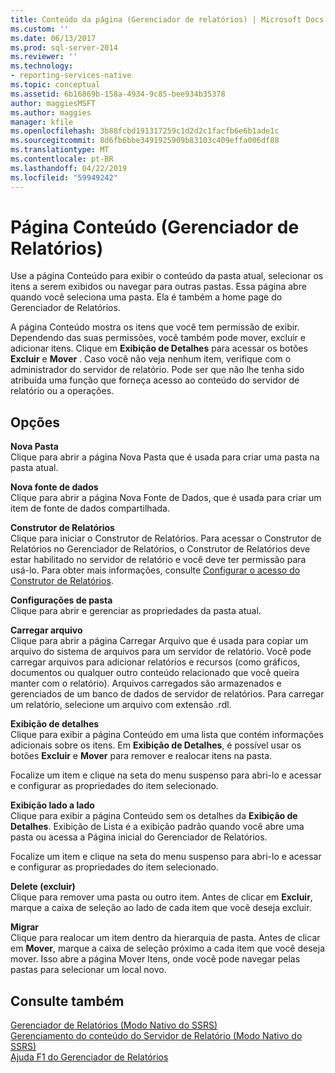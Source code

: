 ```yaml
---
title: Conteúdo da página (Gerenciador de relatórios) | Microsoft Docs
ms.custom: ''
ms.date: 06/13/2017
ms.prod: sql-server-2014
ms.reviewer: ''
ms.technology:
- reporting-services-native
ms.topic: conceptual
ms.assetid: 6b16869b-158a-4934-9c85-bee934b35378
author: maggiesMSFT
ms.author: maggies
manager: kfile
ms.openlocfilehash: 3b88fcbd191317259c1d2d2c1facfb6e6b1ade1c
ms.sourcegitcommit: 8d6fb6bbe3491925909b83103c409effa006df88
ms.translationtype: MT
ms.contentlocale: pt-BR
ms.lasthandoff: 04/22/2019
ms.locfileid: "59949242"
---
```

# <a name="contents-page-report-manager"></a>Página Conteúdo (Gerenciador de Relatórios)
  Use a página Conteúdo para exibir o conteúdo da pasta atual, selecionar os itens a serem exibidos ou navegar para outras pastas. Essa página abre quando você seleciona uma pasta. Ela é também a home page do Gerenciador de Relatórios.  
  
 A página Conteúdo mostra os itens que você tem permissão de exibir. Dependendo das suas permissões, você também pode mover, excluir e adicionar itens. Clique em **Exibição de Detalhes** para acessar os botões **Excluir** e **Mover** . Caso você não veja nenhum item, verifique com o administrador do servidor de relatório. Pode ser que não lhe tenha sido atribuída uma função que forneça acesso ao conteúdo do servidor de relatório ou a operações.  
  
## <a name="options"></a>Opções  
 **Nova Pasta**  
 Clique para abrir a página Nova Pasta que é usada para criar uma pasta na pasta atual.  
  
 **Nova fonte de dados**  
 Clique para abrir a página Nova Fonte de Dados, que é usada para criar um item de fonte de dados compartilhada.  
  
 **Construtor de Relatórios**  
 Clique para iniciar o Construtor de Relatórios. Para acessar o Construtor de Relatórios no Gerenciador de Relatórios, o Construtor de Relatórios deve estar habilitado no servidor de relatório e você deve ter permissão para usá-lo. Para obter mais informações, consulte [Configurar o acesso do Construtor de Relatórios](report-server/configure-report-builder-access.md).  
  
 **Configurações de pasta**  
 Clique para abrir e gerenciar as propriedades da pasta atual.  
  
 **Carregar arquivo**  
 Clique para abrir a página Carregar Arquivo que é usada para copiar um arquivo do sistema de arquivos para um servidor de relatório. Você pode carregar arquivos para adicionar relatórios e recursos (como gráficos, documentos ou qualquer outro conteúdo relacionado que você queira manter com o relatório). Arquivos carregados são armazenados e gerenciados de um banco de dados de servidor de relatórios. Para carregar um relatório, selecione um arquivo com extensão .rdl.  
  
 **Exibição de detalhes**  
 Clique para exibir a página Conteúdo em uma lista que contém informações adicionais sobre os itens. Em **Exibição de Detalhes**, é possível usar os botões **Excluir** e **Mover** para remover e realocar itens na pasta.  
  
 Focalize um item e clique na seta do menu suspenso para abri-lo e acessar e configurar as propriedades do item selecionado.  
  
 **Exibição lado a lado**  
 Clique para exibir a página Conteúdo sem os detalhes da **Exibição de Detalhes**. Exibição de Lista é a exibição padrão quando você abre uma pasta ou acessa a Página inicial do Gerenciador de Relatórios.  
  
 Focalize um item e clique na seta do menu suspenso para abri-lo e acessar e configurar as propriedades do item selecionado.  
  
 **Delete (excluir)**  
 Clique para remover uma pasta ou outro item. Antes de clicar em **Excluir**, marque a caixa de seleção ao lado de cada item que você deseja excluir.  
  
 **Migrar**  
 Clique para realocar um item dentro da hierarquia de pasta. Antes de clicar em **Mover**, marque a caixa de seleção próximo a cada item que você deseja mover. Isso abre a página Mover Itens, onde você pode navegar pelas pastas para selecionar um local novo.  
  
## <a name="see-also"></a>Consulte também  
 [Gerenciador de Relatórios &#40;Modo Nativo do SSRS&#41;](../../2014/reporting-services/report-manager-ssrs-native-mode.md)   
 [Gerenciamento do conteúdo do Servidor de Relatório &#40;Modo Nativo do SSRS&#41;](report-server/report-server-content-management-ssrs-native-mode.md)   
 [Ajuda F1 do Gerenciador de Relatórios](../../2014/reporting-services/report-manager-f1-help.md)  
  
  
